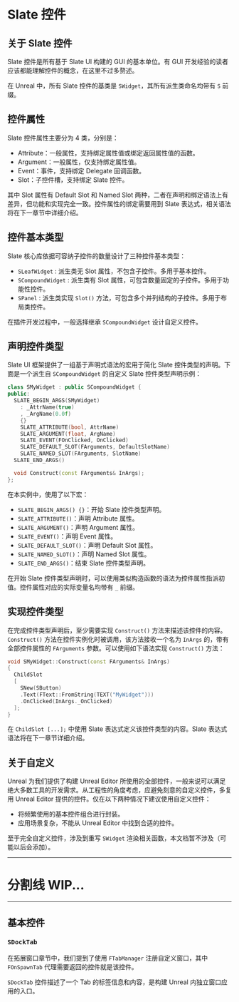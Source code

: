 # Slate 控件

## 关于 Slate 控件

Slate 控件是所有基于 Slate UI 构建的 GUI 的基本单位。有 GUI 开发经验的读者应该都能理解控件的概念，在这里不过多赘述。

在 Unreal 中，所有 Slate 控件的基类是 `SWidget`，其所有派生类命名均带有 `S` 前缀。

## 控件属性

Slate 控件属性主要分为 4 类，分别是：

- Attribute：一般属性，支持绑定属性值或绑定返回属性值的函数。
- Argument：一般属性，仅支持绑定属性值。
- Event：事件，支持绑定 Delegate 回调函数。
- Slot：子控件槽，支持绑定 Slate 控件。

其中 Slot 属性有 Default Slot 和 Named Slot 两种，二者在声明和绑定语法上有差异，但功能和实现完全一致。控件属性的绑定需要用到 Slate 表达式，相关语法将在下一章节中详细介绍。

## 控件基本类型

Slate 核心库依据可容纳子控件的数量设计了三种控件基本类型：

- `SLeafWidget` : 派生类无 Slot 属性，不包含子控件。多用于基本控件。
- `SCompoundWidget` : 派生类有 Slot 属性，可包含数量固定的子控件。多用于功能性控件。
- `SPanel` : 派生类实现 `Slot()` 方法，可包含多个并列结构的子控件。多用于布局类控件。

在插件开发过程中，一般选择继承 `SCompoundWidget` 设计自定义控件。

## 声明控件类型

Slate UI 框架提供了一组基于声明式语法的宏用于简化 Slate 控件类型的声明。下面是一个派生自 `SCompoundWidget` 的自定义 Slate 控件类型声明示例：

```cpp
class SMyWidget : public SCompoundWidget {
public:
  SLATE_BEGIN_ARGS(SMyWidget)
    : _AttrName(true)
    , _ArgName(0.0f)
    {}
    SLATE_ATTRIBUTE(bool, AttrName)
    SLATE_ARGUMENT(float, ArgName)
    SLATE_EVENT(FOnClicked, OnClicked)
    SLATE_DEFAULT_SLOT(FArguments, DefaultSlotName)
    SLATE_NAMED_SLOT(FArguments, SlotName)
  SLATE_END_ARGS()

  void Construct(const FArguments& InArgs);
};
```

在本实例中，使用了以下宏：

- `SLATE_BEGIN_ARGS() {}`：开始 Slate 控件类型声明。
- `SLATE_ATTRIBUTE()`：声明 Attribute 属性。
- `SLATE_ARGUMENT()`：声明 Argument 属性。
- `SLATE_EVENT()`：声明 Event 属性。
- `SLATE_DEFAULT_SLOT()`：声明 Default Slot 属性。
- `SLATE_NAMED_SLOT()`：声明 Named Slot 属性。
- `SLATE_END_ARGS()`：结束 Slate 控件类型声明。

在开始 Slate 控件类型声明时，可以使用类似构造函数的语法为控件属性指派初值。控件属性对应的实际变量名均带有 `_` 前缀。

## 实现控件类型

在完成控件类型声明后，至少需要实现 `Construct()` 方法来描述该控件的内容。`Construct()` 方法在控件实例化时被调用，该方法接收一个名为 `InArgs` 的，带有全部控件属性的 `FArguments` 参数。可以使用如下语法实现 `Construct()` 方法：

```cpp
void SMyWidget::Construct(const FArguments& InArgs)
{
  ChildSlot
  [
    SNew(SButton)
    .Text(FText::FromString(TEXT("MyWidget")))
    .OnClicked(InArgs._OnClicked)
  ];
}
```

在 `ChildSlot [...];` 中使用 Slate 表达式定义该控件类型的内容。Slate 表达式语法将在下一章节详细介绍。

## 关于自定义

Unreal 为我们提供了构建 Unreal Editor 所使用的全部控件，一般来说可以满足绝大多数工具的开发需求。从工程性的角度考虑，应避免刻意的自定义控件，多复用 Unreal Editor 提供的控件。仅在以下两种情况下建议使用自定义控件：

- 将频繁使用的基本控件组合进行封装。
- 应用场景复杂，不能从 Unreal Editor 中找到合适的控件。

至于完全自定义控件，涉及到重写 `SWidget` 渲染相关函数，本文档暂不涉及（可能以后会添加）。

---

# 分割线 WIP...

---

## 基本控件

### `SDockTab`

在拓展窗口章节中，我们提到了使用 `FTabManager` 注册自定义窗口，其中 `FOnSpawnTab` 代理需要返回的控件就是该控件。

`SDockTab` 控件描述了一个 Tab 的标签信息和内容，是构建 Unreal 内独立窗口应用的入口。
